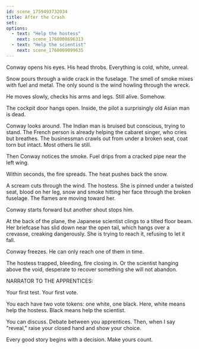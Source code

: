 ```yaml
---
id: scene_1759493732034
title: After the Crash
set:
options:
  - text: "Help the hostess"
    next: scene_1760008696313
  - text: "Help the scientist"
    next: scene_1760009099635
---
```


Conway opens his eyes.
His head throbs.
Everything is cold, white, unreal.

Snow pours through a wide crack in the fuselage.
The smell of smoke mixes with fuel and metal.
The only sound is the wind howling through the wreck.

He moves slowly, checks his arms and legs.
Still alive. Somehow.

The cockpit door hangs open.
Inside, the pilot a surprisingly old Asian man is dead.

Conway looks around.
The Indian man is bruised but conscious, trying to stand.
The French person is already helping the cabaret singer, who cries but breathes.
The businessman crawls out from under a broken seat, coat torn but intact.
Most others lie still.

Then Conway notices the smoke.
Fuel drips from a cracked pipe near the left wing.

Within seconds, the fire spreads.
The heat pushes back the snow.

A scream cuts through the wind.
The hostess.
She is pinned under a twisted seat, blood on her leg, snow and smoke hitting her face through the broken fuselage.
The flames are moving toward her.

Conway starts forward but another shout stops him.

At the back of the plane, the Japanese scientist clings to a tilted floor beam.
Her briefcase has slid down near the open tail, which hangs over a crevasse, creaking dangerously.
She is trying to reach it, refusing to let it fall.

Conway freezes.
He can only reach one of them in time.

The hostess trapped, bleeding, fire closing in.
Or the scientist hanging above the void, desperate to recover something she will not abandon.



NARRATOR TO THE APPRENTICES:

Your first test.
Your first vote.

You each have two vote tokens: one white, one black.
Here, white means help the hostess.
Black means help the scientist.

You can discuss. Debate between you apprentices.
Then, when I say "reveal," raise your closed hand and show your choice.

Every good story begins with a decision.
Make yours count.